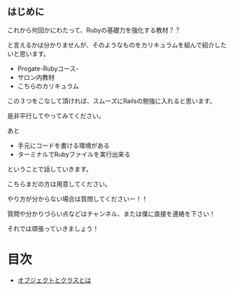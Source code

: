 ## はじめに

これから何回かにわたって、Rubyの基礎力を強化する教材？？

と言えるかは分かりませんが、そのようなものをカリキュラムを組んで紹介したいと思います。

- Progate-Rubyコース-
- サロン内教材
- こちらのカリキュラム

この３つをこなして頂ければ、スムーズにRailsの勉強に入れると思います。

是非平行してやってみてください。



あと

- 手元にコードを書ける環境がある
- ターミナルでRubyファイルを実行出来る

ということで話していきます。

こちらまだの方は用意してください。

やり方が分からない場合は質問してくださいー！！



質問や分かりづらい点などはチャンネル、または僕に直接を連絡を下さい！

それでは頑張っていきましょう！



 # 目次

* [オブジェクトとクラスとは](https://github.com/ajk0421/Ruby_lesson/blob/master/curriculum/%E6%95%99%E6%9D%901.md)

